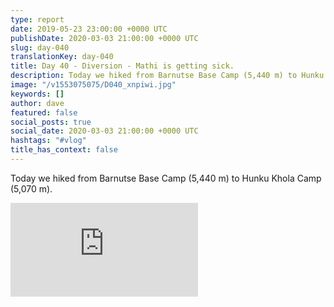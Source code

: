 ```yaml
---
type: report
date: 2019-05-23 23:00:00 +0000 UTC
publishDate: 2020-03-03 21:00:00 +0000 UTC
slug: day-040
translationKey: day-040
title: Day 40 - Diversion - Mathi is getting sick.
description: Today we hiked from Barnutse Base Camp (5,440 m) to Hunku Khola Camp (5,070 m).
image: "/v1553075075/D040_xnpiwi.jpg"
keywords: []
author: dave
featured: false
social_posts: true
social_date: 2020-03-03 21:00:00 +0000 UTC
hashtags: "#vlog"
title_has_context: false
---
```


Today we hiked from Barnutse Base Camp (5,440 m) to Hunku Khola Camp (5,070 m).

<iframe class="youtube" src="https://www.youtube.com/embed/NyFhlsCLiVo" frameborder="0" allow="accelerometer; autoplay; encrypted-media; gyroscope; picture-in-picture" allowfullscreen></iframe>

